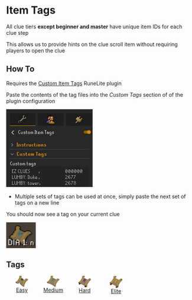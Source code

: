# Item Tags

All clue tiers **except beginner and master** have unique item IDs for each clue step

This allows us to provide hints on the clue scroll item without requiring players to open the clue

## How To

Requires the [Custom Item Tags](https://runelite.net/plugin-hub/show/custom-items) RuneLite plugin

Paste the contents of the tag files into the *Custom Tags* section of of the plugin configuration

![Item Tag Config](images/config.png)

- Multiple sets of tags can be used at once, simply paste the next set of tags on a new line

You should now see a tag on your current clue

![Item Tag Example](images/example.png)

## Tags

<div style="width: 100%; padding-bottom:50px;display: flex;flex-direction: row;flex-wrap: wrap;float: left;">
    <a href="easy">
        <div style="width: 85px !important; display: flex; flex-direction: column; justify-content: center; align-items: center; padding-bottom:10px">
            <img style="vertical-align:middle" src="../icons/easy.png" width="35">
            <span>Easy</span>
        </div>
    </a>
    <a href="medium">
        <div style="width: 85px !important; display: flex; flex-direction: column; justify-content: center; align-items: center; padding-bottom:10px">
            <img style="vertical-align:middle" src="../icons/medium.png" width="35">
            <span>Medium</span>
        </div>
    </a>
    <a href="hard">
        <div style="width: 85px !important; display: flex; flex-direction: column; justify-content: center; align-items: center; padding-bottom:10px">
            <img style="vertical-align:middle" src="../icons/hard.png" width="35">
            <span>Hard</span>
        </div>
    </a>
    <a href="elite">
        <div style="width: 85px !important; display: flex; flex-direction: column; justify-content: center; align-items: center; padding-bottom:10px">
            <img style="vertical-align:middle" src="../icons/elite.png" width="35">
            <span>Elite</span>
        </div>
    </a>
</div>